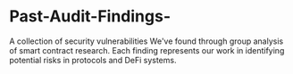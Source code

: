 # Past-Audit-Findings-
A collection of security vulnerabilities We've found through group analysis of smart contract research. Each finding represents our work in identifying potential risks in  protocols and DeFi systems.
